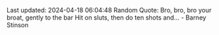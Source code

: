Last updated: 2024-04-18 06:04:48
Random Quote: Bro, bro, bro your broat, gently to the bar
Hit on sluts, then do ten shots and... - Barney Stinson